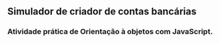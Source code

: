 ## Simulador de criador de contas bancárias

### Atividade prática de Orientação à objetos com JavaScript.
